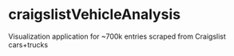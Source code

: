 # craigslistVehicleAnalysis
Visualization application for ~700k entries scraped from Craigslist cars+trucks
